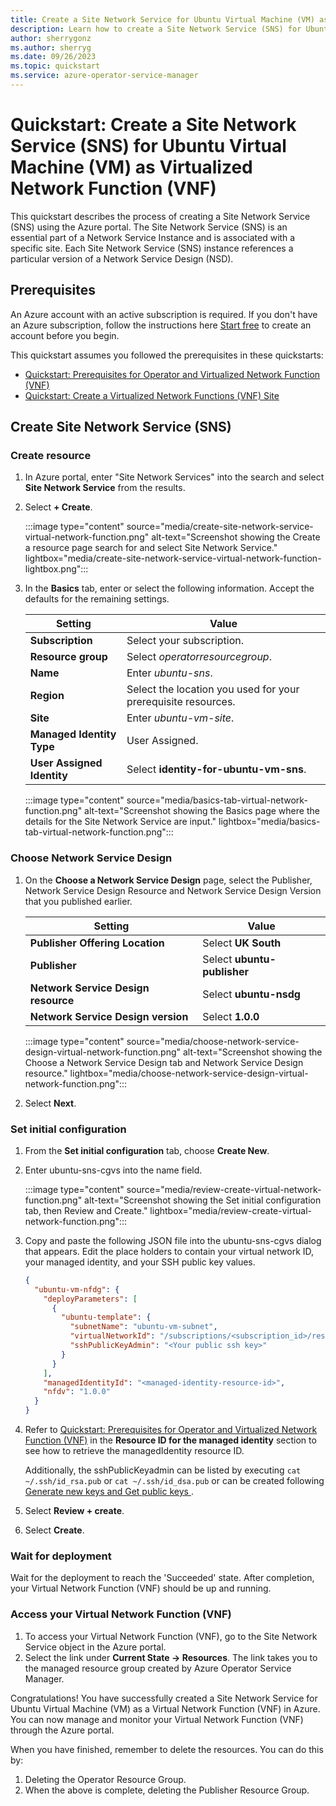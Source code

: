 ```yaml
---
title: Create a Site Network Service for Ubuntu Virtual Machine (VM) as Virtual Network Function (VNF)
description: Learn how to create a Site Network Service (SNS) for Ubuntu Virtual Machine (VM) as Virtual Network Function (VNF)
author: sherrygonz
ms.author: sherryg
ms.date: 09/26/2023
ms.topic: quickstart
ms.service: azure-operator-service-manager
---
```


# Quickstart: Create a Site Network Service (SNS) for Ubuntu Virtual Machine (VM) as Virtualized Network Function (VNF)

This quickstart describes the process of creating a Site Network Service (SNS) using the Azure portal. The Site Network Service (SNS) is an essential part of a Network Service Instance and is associated with a specific site. Each Site Network Service (SNS) instance references a particular version of a Network Service Design (NSD).

## Prerequisites

An Azure account with an active subscription is required. If you don't have an Azure subscription, follow the instructions here [Start free](https://azure.microsoft.com/free/?WT.mc_id=A261C142F) to create an account before you begin.

This quickstart assumes you followed the prerequisites in these quickstarts:

- [Quickstart: Prerequisites for Operator and Virtualized Network Function (VNF)](quickstart-virtualized-network-function-operator.md)
- [Quickstart: Create a Virtualized Network Functions (VNF) Site](quickstart-virtualized-network-function-create-site.md)

## Create Site Network Service (SNS)

### Create resource

1. In Azure portal, enter "Site Network Services" into the search and select **Site Network Service** from the results.
1. Select **+ Create**.

   :::image type="content" source="media/create-site-network-service-virtual-network-function.png" alt-text="Screenshot showing the Create a resource page search for and select Site Network Service." lightbox="media/create-site-network-service-virtual-network-function-lightbox.png":::

1. In the **Basics** tab, enter or select the following information. Accept the defaults for the remaining settings.

   | Setting                    | Value                                                         |
   | -------------------------- | ------------------------------------------------------------- |
   | **Subscription**           | Select your subscription.                                     |
   | **Resource group**         | Select _operatorresourcegroup_.                               |
   | **Name**                   | Enter _ubuntu-sns_.                                           |
   | **Region**                 | Select the location you used for your prerequisite resources. |
   | **Site**                   | Enter _ubuntu-vm-site_.                                       |
   | **Managed Identity Type**  | User Assigned.                                                |
   | **User Assigned Identity** | Select **identity-for-ubuntu-vm-sns**.                        |

   :::image type="content" source="media/basics-tab-virtual-network-function.png" alt-text="Screenshot showing the Basics page where the details for the Site Network Service are input." lightbox="media/basics-tab-virtual-network-function.png":::

### Choose Network Service Design

1. On the **Choose a Network Service Design** page, select the Publisher, Network Service Design Resource and Network Service Design Version that you published earlier.

   | Setting                             | Value                       |
   | ----------------------------------- | --------------------------- |
   | **Publisher Offering Location**     | Select **UK South**         |
   | **Publisher**                       | Select **ubuntu-publisher** |
   | **Network Service Design resource** | Select **ubuntu-nsdg**      |
   | **Network Service Design version**  | Select **1.0.0**            |

   :::image type="content" source="media/choose-network-service-design-virtual-network-function.png" alt-text="Screenshot showing the Choose a Network Service Design tab and Network Service Design resource." lightbox="media/choose-network-service-design-virtual-network-function.png":::

1. Select **Next**.

### Set initial configuration

1. From the **Set initial configuration** tab, choose **Create New**.
1. Enter ubuntu-sns-cgvs into the name field.

   :::image type="content" source="media/review-create-virtual-network-function.png" alt-text="Screenshot showing the Set initial configuration tab, then Review and Create." lightbox="media/review-create-virtual-network-function.png":::

1. Copy and paste the following JSON file into the ubuntu-sns-cgvs dialog that appears. Edit the place holders to contain your virtual network ID, your managed identity, and your SSH public key values.

   ```json
   {
     "ubuntu-vm-nfdg": {
       "deployParameters": [
         {
           "ubuntu-template": {
             "subnetName": "ubuntu-vm-subnet",
             "virtualNetworkId": "/subscriptions/<subscription_id>/resourceGroups/<pre-requisites resource group>/providers/Microsoft.Network/virtualNetworks/ubuntu-vm-vnet",
             "sshPublicKeyAdmin": "<Your public ssh key>"
           }
         }
       ],
       "managedIdentityId": "<managed-identity-resource-id>",
       "nfdv": "1.0.0"
     }
   }
   ```

1. Refer to [Quickstart: Prerequisites for Operator and Virtualized Network Function (VNF)](quickstart-virtualized-network-function-operator.md) in the **Resource ID for the managed identity** section to see how to retrieve the managedIdentity resource ID.

   Additionally, the sshPublicKeyadmin can be listed by executing `cat ~/.ssh/id_rsa.pub` or `cat ~/.ssh/id_dsa.pub` or can be created following [Generate new keys and Get public keys ](/azure/virtual-machines/ssh-keys-portal).

1. Select **Review + create**.
1. Select **Create**.

### Wait for deployment

Wait for the deployment to reach the 'Succeeded' state. After completion, your Virtual Network Function (VNF) should be up and running.

### Access your Virtual Network Function (VNF)

1. To access your Virtual Network Function (VNF), go to the Site Network Service object in the Azure portal.
1. Select the link under **Current State -> Resources**. The link takes you to the managed resource group created by Azure Operator Service Manager.

Congratulations! You have successfully created a Site Network Service for Ubuntu Virtual Machine (VM) as a Virtual Network Function (VNF) in Azure. You can now manage and monitor your Virtual Network Function (VNF) through the Azure portal.

When you have finished, remember to delete the resources. You can do this by:

1. Deleting the Operator Resource Group.
1. When the above is complete, deleting the Publisher Resource Group.